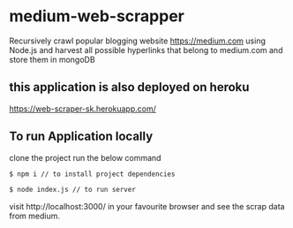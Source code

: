# medium-web-scrapper
Recursively crawl popular blogging website https://medium.com using Node.js and harvest all possible hyperlinks that belong to medium.com and store them in mongoDB

## this application is also deployed on heroku
https://web-scraper-sk.herokuapp.com/

## To run Application locally

clone the project run the below command

```bash
$ npm i // to install project dependencies

$ node index.js // to run server
```

visit http://localhost:3000/ in your favourite browser and see the scrap data from medium.

